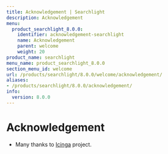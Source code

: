 ```yaml
---
title: Acknowledgement | Searchlight
description: Acknowledgement
menu:
  product_searchlight_8.0.0:
    identifier: acknowledgement-searchlight
    name: Acknowledgement
    parent: welcome
    weight: 20
product_name: searchlight
menu_name: product_searchlight_8.0.0
section_menu_id: welcome
url: /products/searchlight/8.0.0/welcome/acknowledgement/
aliases:
- /products/searchlight/8.0.0/acknowledgement/
info:
  version: 8.0.0
---
```


# Acknowledgement
 - Many thanks to [Icinga](https://www.icinga.com/) project.
